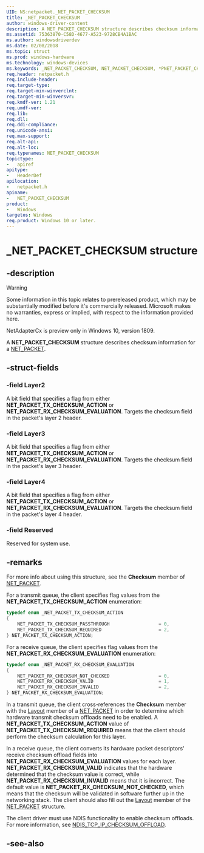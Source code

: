 ```yaml
---
UID: NS:netpacket._NET_PACKET_CHECKSUM
title: _NET_PACKET_CHECKSUM
author: windows-driver-content
description: A NET_PACKET_CHECKSUM structure describes checksum information for a NET_PACKET.
ms.assetid: 75363870-C58D-4677-A523-9728CB4A1BAC
ms.author: windowsdriverdev
ms.date: 02/08/2018
ms.topic: struct
ms.prod: windows-hardware
ms.technology: windows-devices
ms.keywords: _NET_PACKET_CHECKSUM, NET_PACKET_CHECKSUM, *PNET_PACKET_CHECKSUM
req.header: netpacket.h
req.include-header:
req.target-type:
req.target-min-winverclnt:
req.target-min-winversvr:
req.kmdf-ver: 1.21
req.umdf-ver:
req.lib:
req.dll:
req.ddi-compliance:
req.unicode-ansi:
req.max-support:
req.alt-api:
req.alt-loc:
req.typenames: NET_PACKET_CHECKSUM
topictype: 
-	apiref
apitype: 
-	HeaderDef
apilocation: 
-	netpacket.h
apiname: 
-	NET_PACKET_CHECKSUM
product:
-	Windows
targetos: Windows
req.product: Windows 10 or later.
---
```


# _NET_PACKET_CHECKSUM structure

## -description

> [!WARNING]
> Some information in this topic relates to prereleased product, which may be substantially modified before it's commercially released. Microsoft makes no warranties, express or implied, with respect to the information provided here.
>
> NetAdapterCx is preview only in Windows 10, version 1809.

A **NET_PACKET_CHECKSUM** structure describes checksum information for a [NET_PACKET](ns-netpacket-_net_packet.md).

## -struct-fields

### -field Layer2
A bit field that specifies a flag from either **NET_PACKET_TX_CHECKSUM_ACTION** or **NET_PACKET_RX_CHECKSUM_EVALUATION**. Targets the checksum field in the packet's layer 2 header.

### -field Layer3
A bit field that specifies a flag from either **NET_PACKET_TX_CHECKSUM_ACTION** or **NET_PACKET_RX_CHECKSUM_EVALUATION**. Targets the checksum field in the packet's layer 3 header.

### -field Layer4
A bit field that specifies a flag from either **NET_PACKET_TX_CHECKSUM_ACTION** or **NET_PACKET_RX_CHECKSUM_EVALUATION**. Targets the checksum field in the packet's layer 4 header.

### -field Reserved
Reserved for system use.

## -remarks
For more info about using this structure, see the **Checksum** member of [NET_PACKET](ns-netpacket-_net_packet.md).

For a transmit queue, the client specifies flag values from the **NET_PACKET_TX_CHECKSUM_ACTION** enumeration:

```c++
typedef enum _NET_PACKET_TX_CHECKSUM_ACTION
{
    NET_PACKET_TX_CHECKSUM_PASSTHROUGH                  = 0,
    NET_PACKET_TX_CHECKSUM_REQUIRED                     = 2,
} NET_PACKET_TX_CHECKSUM_ACTION;
```

For a receive queue, the client specifies flag values from the **NET_PACKET_RX_CHECKSUM_EVALUATION** enumeration:

```c++
typedef enum _NET_PACKET_RX_CHECKSUM_EVALUATION
{
    NET_PACKET_RX_CHECKSUM_NOT_CHECKED                  = 0,
    NET_PACKET_RX_CHECKSUM_VALID                        = 1,
    NET_PACKET_RX_CHECKSUM_INVALID                      = 2,
} NET_PACKET_RX_CHECKSUM_EVALUATION;
```

In a transmit queue, the client cross-references the **Checksum** member with the [Layout](ns-netpacket-_net_packet_layout.md) member of a [NET_PACKET](ns-netpacket-_net_packet.md) in order to determine which hardware transmit checksum offloads need to be enabled. A **NET_PACKET_TX_CHECKSUM_ACTION** value of **NET_PACKET_TX_CHECKSUM_REQUIRED** means that the client should perform the checksum calculation for this layer.

In a receive queue, the client converts its hardware packet descriptors' receive checksum offload fields into **NET_PACKET_RX_CHECKSUM_EVALUATION** values for each layer. **NET_PACKET_RX_CHECKSUM_VALID** indicates that the hardware determined that the checksum value is correct, while **NET_PACKET_RX_CHECKSUM_INVALID** means that it is incorrect. The default value is **NET_PACKET_RX_CHECKSUM_NOT_CHECKED**, which means that the checksum will be validated in software further up in the networking stack. The client should also fill out the [Layout](ns-netpacket-_net_packet_layout.md) member of the [NET_PACKET](ns-netpacket-_net_packet.md) structure.

The client driver must use NDIS functionality to enable checksum offloads. For more information, see [NDIS_TCP_IP_CHECKSUM_OFFLOAD](../ntddndis/ns-ntddndis-_ndis_tcp_ip_checksum_offload.md).



## -see-also